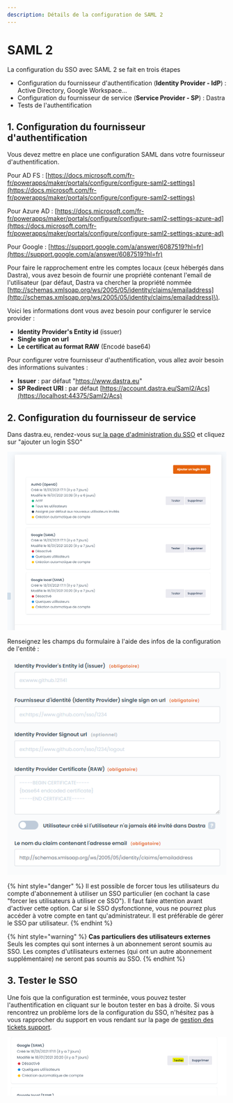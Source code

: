```yaml
---
description: Détails de la configuration de SAML 2
---
```


# SAML 2

La configuration du SSO avec SAML 2 se fait en trois étapes 

* Configuration du fournisseur d'authentification \(**Identity Provider - IdP**\) : Active Directory, Google Workspace...
* Configuration du fournisseur de service \(**Service Provider - SP**\) : Dastra
* Tests de l'authentification

## 1. Configuration du fournisseur d'authentification

Vous devez mettre en place une configuration SAML dans votre fournisseur d'authentification.

Pour AD FS : [https://docs.microsoft.com/fr-fr/powerapps/maker/portals/configure/configure-saml2-settings](https://docs.microsoft.com/fr-fr/powerapps/maker/portals/configure/configure-saml2-settings)

Pour Azure AD : [https://docs.microsoft.com/fr-fr/powerapps/maker/portals/configure/configure-saml2-settings-azure-ad](https://docs.microsoft.com/fr-fr/powerapps/maker/portals/configure/configure-saml2-settings-azure-ad)

Pour Google : [https://support.google.com/a/answer/6087519?hl=fr](https://support.google.com/a/answer/6087519?hl=fr)

Pour faire le rapprochement entre les comptes locaux \(ceux hébergés dans Dastra\), vous avez besoin de fournir une propriété contenant l'email de l'utilisateur \(par défaut, Dastra va chercher la propriété nommée  [http://schemas.xmlsoap.org/ws/2005/05/identity/claims/emailaddress](http://schemas.xmlsoap.org/ws/2005/05/identity/claims/emailaddress)\).

Voici les informations dont vous avez besoin pour configurer le service provider : 

* **Identity Provider's Entity id** \(issuer\)
* **Single sign on url**
* **Le certificat au format RAW** \(Encodé base64\)

Pour configurer votre fournisseur d'authentification, vous allez avoir besoin des informations suivantes :

* **Issuer** : par défaut "https://www.dastra.eu"
* **SP Redirect URI** : par défaut [https://account.dastra.eu/Saml2/Acs](https://localhost:44375/Saml2/Acs)

## 2. Configuration du fournisseur de service

Dans dastra.eu, rendez-vous su[r la page d'administration du SSO](https://app.dastra.eu/general-settings/sso) et cliquez sur "ajouter un login SSO"

![](../../../.gitbook/assets/image%20%2867%29.png)

Renseignez les champs du formulaire à l'aide des infos de la configuration de l'entité :

![](../../../.gitbook/assets/image%20%2831%29.png)

{% hint style="danger" %}
Il est possible de forcer tous les utilisateurs du compte d'abonnement à utiliser un SSO particulier \(en cochant la case "forcer les utilisateurs à utiliser ce SSO"\). Il faut faire attention avant d'activer cette option. Car si le SSO dysfonctionne, vous ne pourrez plus accéder à votre compte en tant qu'administrateur. Il est préférable de gérer le SSO par utilisateur.
{% endhint %}

{% hint style="warning" %}
**Cas particuliers des utilisateurs externes**  
Seuls les comptes qui sont internes à un abonnement seront soumis au SSO. Les comptes d'utilisateurs externes \(qui ont un autre abonnement supplémentaire\) ne seront pas soumis au SSO.
{% endhint %}

## 3. Tester le SSO

Une fois que la configuration est terminée, vous pouvez tester l'authentification en cliquant sur le bouton tester en bas à droite. Si vous rencontrez un problème lors de la configuration du SSO, n'hésitez pas à vous rapprocher du support en vous rendant sur la page de [gestion des tickets support](https://app.dastra.eu/general-settings/support).

![](../../../.gitbook/assets/image%20%2859%29.png)

